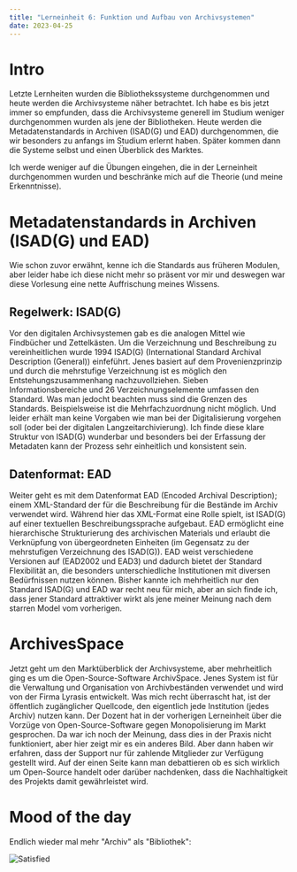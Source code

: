 ```yaml
---
title: "Lerneinheit 6: Funktion und Aufbau von Archivsystemen"
date: 2023-04-25
---
```


# Intro

Letzte Lernheiten wurden die Bibliothekssysteme durchgenommen und heute werden die Archivsysteme näher betrachtet. Ich habe es bis jetzt immer so empfunden, dass die Archivsysteme generell im Studium weniger durchgenommen wurden als jene der Bibliotheken. Heute werden die Metadatenstandards in Archiven (ISAD(G) und EAD) durchgenommen, die wir besonders zu anfangs im Studium erlernt haben. Später kommen dann die Systeme selbst und einen Überblick des Marktes.

Ich werde weniger auf die Übungen eingehen, die in der Lerneinheit durchgenommen wurden und beschränke mich auf die Theorie (und meine Erkenntnisse).

# Metadatenstandards in Archiven (ISAD(G) und EAD)

Wie schon zuvor erwähnt, kenne ich die Standards aus früheren Modulen, aber leider habe ich diese nicht mehr so präsent vor mir und deswegen war diese Vorlesung eine nette Auffrischung meines Wissens.

## Regelwerk: ISAD(G) 

Vor den digitalen Archivsystemen gab es die analogen Mittel wie Findbücher und Zettelkästen. Um die Verzeichnung und Beschreibung zu vereinheitlichen wurde 1994 ISAD(G) (International Standard Archival Description (General)) einfeführt. Jenes basiert auf dem Provenienzprinzip und durch die mehrstufige Verzeichnung ist es möglich den Entstehungszusammenhang nachzuvollziehen. Sieben Informationsbereiche und 26 Verzeichnungselemente umfassen den Standard. Was man jedocht beachten muss sind die Grenzen des Standards. Beispielsweise ist die Mehrfachzuordnung nicht möglich. Und leider erhält man keine Vorgaben wie man bei der Digitalisierung vorgehen soll (oder bei der digitalen Langzeitarchivierung). Ich finde diese klare Struktur von ISAD(G) wunderbar und besonders bei der Erfassung der Metadaten kann der Prozess sehr einheitlich und konsistent sein.

## Datenformat: EAD

Weiter geht es mit dem Datenformat EAD (Encoded Archival Description); einem XML-Standard der für die Beschreibung für die Bestände im Archiv verwendet wird. Während hier das XML-Format eine Rolle spielt, ist ISAD(G) auf einer textuellen Beschreibungssprache aufgebaut. EAD ermöglicht eine hierarchische Strukturierung des archivischen Materials und erlaubt die Verknüpfung von übergeordneten Einheiten (im Gegensatz zu der mehrstufigen Verzeichnung des ISAD(G)). EAD weist verschiedene Versionen auf (EAD2002 und EAD3) und dadurch bietet der Standard Flexibilität an, die besonders unterschiedliche Institutionen mit diversen Bedürfnissen nutzen können. Bisher kannte ich mehrheitlich nur den Standard ISAD(G) und EAD war recht neu für mich, aber an sich finde ich, dass jener Standard attraktiver wirkt als jene meiner Meinung nach dem starren Model vom vorherigen.

# ArchivesSpace

Jetzt geht um den Marktüberblick der Archivsysteme, aber mehrheitlich ging es um die Open-Source-Software ArchivSpace. Jenes System ist für die Verwaltung und Organisation von Archivbeständen verwendet und wird von der Firma Lyrasis entwickelt. Was mich recht überrascht hat, ist der öffentlich zugänglicher Quellcode, den eigentlich jede Institution (jedes Archiv) nutzen kann. Der Dozent hat in der vorherigen Lerneinheit über die Vorzüge von Open-Source-Software gegen Monopolisierung im Markt gesprochen. Da war ich noch der Meinung, dass dies in der Praxis nicht funktioniert, aber hier zeigt mir es ein anderes Bild. Aber dann haben wir erfahren, dass der Support nur für zahlende Mitglieder zur Verfügung gestellt wird. Auf der einen Seite kann man debattieren ob es sich wirklich um Open-Source handelt oder darüber nachdenken, dass die Nachhaltigkeit des Projekts damit gewährleistet wird.

# Mood of the day

Endlich wieder mal mehr "Archiv" als "Bibliothek":

![Satisfied](https://cdn.guff.com/site_2/media/33000/32740/items/9b101838c24229948767924d.jpg)

